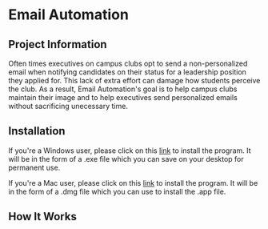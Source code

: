 # Email Automation

## Project Information

Often times executives on campus clubs opt to send a non-personalized email when notifying candidates on their status for a leadership position they applied for. This lack of extra effort can damage how students perceive the club. As a result, Email Automation's goal is to help campus clubs maintain their image and to help executives send personalized emails without sacrificing unecessary time.

## Installation

If you're a Windows user, please click on this [link](windows_executable/email_automation) to install the program. It will be in the form of a .exe file which you can save on your desktop for permanent use.

If you're a Mac user, please click on this [link](mac_executable/email_automation.dmg) to install the program. It will be in the form of a .dmg file which you can use to install the .app file.

## How It Works 
